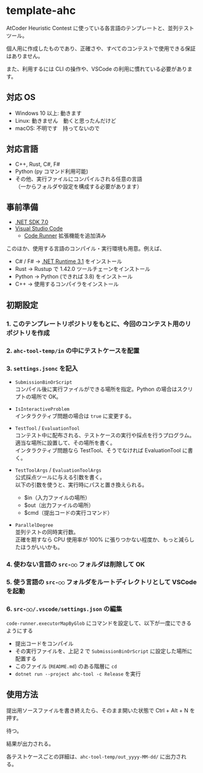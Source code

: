 # template-ahc

AtCoder Heuristic Contest に使っている各言語のテンプレートと、並列テストツール。

個人用に作成したものであり、正確さや、すべてのコンテストで使用できる保証はありません。

また、利用するには CLI の操作や、VSCode の利用に慣れている必要があります。

## 対応 OS

- Windows 10 以上: 動きます
- Linux: 動きません　動くと思ったんだけど
- macOS: 不明です　持ってないので

## 対応言語

- C++, Rust, C#, F#
- Python (py コマンド利用可能)
- その他、実行ファイルにコンパイルされる任意の言語\
  （一からフォルダや設定を構成する必要があります）

## 事前準備

- [.NET SDK 7.0](https://dotnet.microsoft.com/ja-jp/download/dotnet/7.0)
- [Visual Studio Code](https://code.visualstudio.com/download)
  - [Code Runner](https://marketplace.visualstudio.com/items?itemName=formulahendry.code-runner) 拡張機能を追加済み

このほか、使用する言語のコンパイル・実行環境も用意。例えば、

- C# / F# → [.NET Runtime 3.1](https://dotnet.microsoft.com/ja-jp/download/dotnet/3.1) をインストール
- Rust → Rustup で 1.42.0 ツールチェーンをインストール
- Python → Python (できれば 3.8) をインストール
- C++ → 使用するコンパイラをインストール

## 初期設定

### 1. このテンプレートリポジトリをもとに、今回のコンテスト用のリポジトリを作成

### 2. `ahc-tool-temp/in` の中にテストケースを配置

### 3. `settings.jsonc` を記入

- `SubmissionBinOrScript`\
  コンパイル後に実行ファイルができる場所を指定。Python の場合はスクリプトの場所で OK。

- `IsInteractiveProblem`\
  インタラクティブ問題の場合は `true` に変更する。

- `TestTool` / `EvaluationTool`\
  コンテスト中に配布される、テストケースの実行や採点を行うプログラム。\
  適当な場所に設置して、その場所を書く。\
  インタラクティブ問題なら TestTool、そうでなければ EvaluationTool に書く。

- `TestToolArgs` / `EvaluationToolArgs`\
  公式採点ツールに与える引数を書く。\
  以下の引数を使うと、実行時にパスと置き換えられる。

  - $in（入力ファイルの場所）
  - $out（出力ファイルの場所）
  - $cmd（提出コードの実行コマンド）

- `ParallelDegree`\
  並列テストの同時実行数。\
  正確を期すなら CPU 使用率が 100% に張りつかない程度か、もっと減らしたほうがいいかも。

### 4. 使わない言語の `src-○○` フォルダは削除して OK

### 5. 使う言語の `src-○○` フォルダをルートディレクトリとして VSCode を起動

### 6. `src-○○/.vscode/settings.json` の編集

`code-runner.executorMapByGlob` にコマンドを設定して、以下が一度にできるようにする

- 提出コードをコンパイル
- その実行ファイルを、上記 2 で `SubmissionBinOrScript` に設定した場所に配置する
- このファイル (`README.md`) のある階層に `cd`
- `dotnet run --project ahc-tool -c Release` を実行

## 使用方法

提出用ソースファイルを書き終えたら、そのまま開いた状態で Ctrl + Alt + N を押す。

待つ。

結果が出力される。

各テストケースごとの詳細は、`ahc-tool-temp/out_yyyy-MM-dd/` に出力される。
